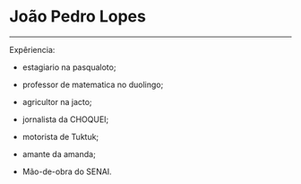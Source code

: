 # João Pedro Lopes

---
Expêriencia:

- estagiario na pasqualoto;

- professor de matematica no duolingo;

- agricultor na jacto;

- jornalista da CHOQUEI;

- motorista de Tuktuk;

- amante da amanda;

- Mão-de-obra do SENAI. 
